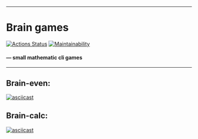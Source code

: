 ----------------------------------------------------------------------

# Brain games
[![Actions Status](https://github.com/Kvazitropter/frontend-project-lvl1/actions/workflows/hexlet-check.yml/badge.svg)](https://github.com/Kvazitropter/frontend-project-lvl1/actions)
[![Maintainability](https://api.codeclimate.com/v1/badges/b102b555f6b432b56ade/maintainability)](https://codeclimate.com/github/Kvazitropter/frontend-project-lvl1/maintainability)

#### &mdash; small mathematic cli games

----------------------------------------------------------------------

## Brain-even:

[![asciicast](https://asciinema.org/a/622774.svg)](https://asciinema.org/a/622774)

## Brain-calc:

[![asciicast](https://asciinema.org/a/BXo9O5FCgdQqsZFLwklrZfaqp.svg)](https://asciinema.org/a/BXo9O5FCgdQqsZFLwklrZfaqp)
